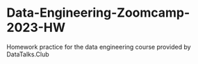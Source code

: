 # Data-Engineering-Zoomcamp-2023-HW
Homework practice for the data engineering course provided by DataTalks.Club
